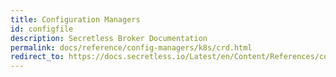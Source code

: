 ```yaml
---
title: Configuration Managers
id: configfile
description: Secretless Broker Documentation
permalink: docs/reference/config-managers/k8s/crd.html
redirect_to: https://docs.secretless.io/Latest/en/Content/References/config-managers/k8s/crd.htm
---
```

